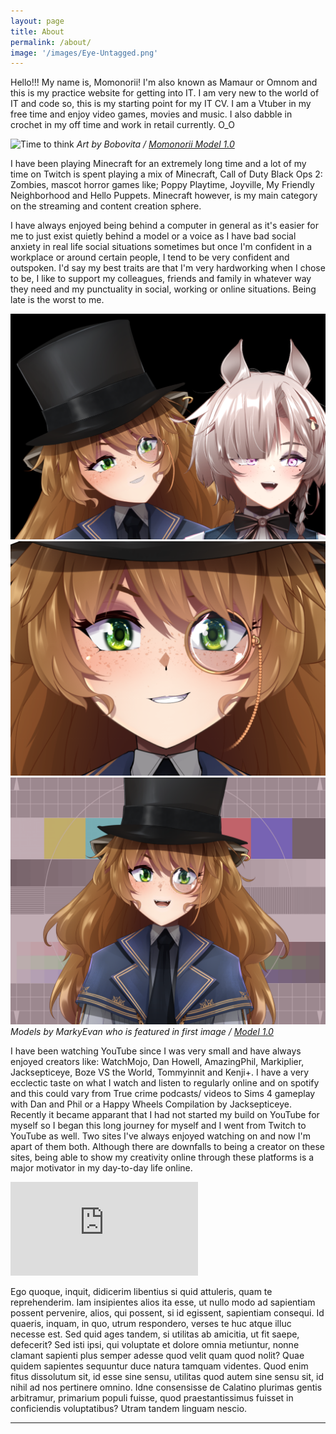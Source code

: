 ```yaml
---
layout: page
title: About
permalink: /about/
image: '/images/Eye-Untagged.png'
---
```


Hello!!!
My name is, Momonorii! I'm also known as Mamaur or Omnom and this is my practice website for getting into IT. I am very new to the world of IT and code so, this is my starting point for my IT CV. I am a Vtuber in my free time and enjoy video games, movies and music. I also dabble in crochet in my off time and work in retail currently. O_O

![Time to think]({{site.baseurl}}/images/maurmaur.png)
*Art by Bobovita / [Momonorii Model 1.0](https://unsplash.com/)*

I have been playing Minecraft for an extremely long time and a lot of my time on Twitch is spent playing a mix of Minecraft, Call of Duty Black Ops 2: Zombies, mascot horror games like; Poppy Playtime, Joyville, My Friendly Neighborhood and Hello Puppets. Minecraft however, is my main category on the streaming and content creation sphere. 

I have always enjoyed being behind a computer in general as it's easier for me to just exist quietly behind a model or a voice as I have bad social anxiety in real life social situations sometimes but once I'm confident in a workplace or around certain people, I tend to be very confident and outspoken. I'd say my best traits are that I'm very hardworking when I chose to be, I like to support my colleagues, friends and family in whatever way they need and my punctuality in social, working or online situations. Being late is the worst to me. 

<div class="gallery-box">
  <div class="gallery">
    <img src="/images/Momo_and_Marky.png">
    <img src="/images/Momonorii_1.png">
    <img src="/images/Momo_pfp.png">
  </div>
  <em>Models by MarkyEvan who is featured in first image / <a href="https://unsplash.com/" target="_blank">Model 1.0</a></em>
</div>

I have been watching YouTube since I was very small and have always enjoyed creators like: WatchMojo, Dan Howell, AmazingPhil, Markiplier, Jacksepticeye, Boze VS the World, Tommyinnit and Kenji+. I have a very ecclectic taste on what I watch and listen to regularly online and on spotify and this could vary from True crime podcasts/ videos to Sims 4 gameplay with Dan and Phil or a Happy Wheels Compilation by Jacksepticeye.
Recently it became apparant that I had not started my build on YouTube for myself so I began this long journey for myself and I went from Twitch to YouTube as well. Two sites I've always enjoyed watching on and now I'm apart of them both. Although there are downfalls to being a creator on these sites, being able to show my creativity online through these platforms is a major motivator in my day-to-day life online. 

<p><iframe src="https://youtu.be/12SED5jVtys?si=2IXKYlZT6Xx4ldP3" frameborder="0" allowfullscreen></iframe></p>

Ego quoque, inquit, didicerim libentius si quid attuleris, quam te reprehenderim. Iam insipientes alios ita esse, ut nullo modo ad sapientiam possent pervenire, alios, qui possent, si id egissent, sapientiam consequi. Id quaeris, inquam, in quo, utrum respondero, verses te huc atque illuc necesse est. Sed quid ages tandem, si utilitas ab amicitia, ut fit saepe, defecerit? Sed isti ipsi, qui voluptate et dolore omnia metiuntur, nonne clamant sapienti plus semper adesse quod velit quam quod nolit? Quae quidem sapientes sequuntur duce natura tamquam videntes. Quod enim fitus dissolutum sit, id esse sine sensu, utilitas quod autem sine sensu sit, id nihil ad nos pertinere omnino. Idne consensisse de Calatino plurimas gentis arbitramur, primarium populi fuisse, quod praestantissimus fuisset in conficiendis voluptatibus? Utram tandem linguam nescio.

<hr>